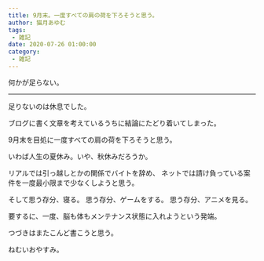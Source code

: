```yaml
---
title: 9月末。一度すべての肩の荷を下ろそうと思う。
author: 猫月あゆむ
tags:
 - 雑記
date: 2020-07-26 01:00:00
category:
 - 雑記
---
```


何かが足らない。

<!-- more --->

---

足りないのは休息でした。

ブログに書く文章を考えているうちに結論にたどり着いてしまった。

9月末を目処に一度すべての肩の荷を下ろそうと思う。

いわば人生の夏休み。いや、秋休みだろうか。

リアルでは引っ越しとかの関係でバイトを辞め、
ネットでは請け負っている案件を一度最小限まで少なくしようと思う。

そして思う存分、寝る。
思う存分、ゲームをする。
思う存分、アニメを見る。

要するに、一度、脳も体もメンテナンス状態に入れようという発端。

つづきはまたこんど書こうと思う。

ねむいおやすみ。
